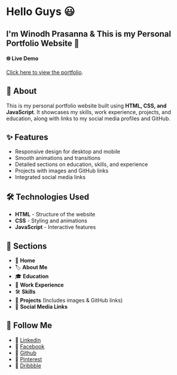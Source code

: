 # Hello Guys 😃

## I'm Winodh Prasanna & This is my Personal Portfolio Website 🚀
#### 🌐 Live Demo  
[Click here to view the portfolio](https://winodh-prasanna.github.io/My-Portfolio/).

## 📌 About  
This is my personal portfolio website built using **HTML, CSS, and JavaScript**. It showcases my skills, work experience, projects, and education, along with links to my social media profiles and GitHub.

## ✨ Features  
- Responsive design for desktop and mobile  
- Smooth animations and transitions  
- Detailed sections on education, skills, and experience  
- Projects with images and GitHub links  
- Integrated social media links  

## 🛠 Technologies Used  
- **HTML** - Structure of the website  
- **CSS** - Styling and animations  
- **JavaScript** - Interactive features  

## 📂 Sections 
- 🏡 **Home**
- 🏷 **About Me**  
- 🎓 **Education**
- 💼 **Work Experience** 
- 🛠 **Skills**   
- 🚀 **Projects** (Includes images & GitHub links)  
- 🔗 **Social Media Links**  

## 🔗 Follow Me
- 🫳 [Linkedin](https://www.linkedin.com/in/winodh-prasanna)
- 🫳 [Facebook]()
- 🫳 [Github](https://github.com/WINODH-PRASANNA)
- 🫳 [Pinterest](https://www.pinterest.com/winodhprasannablog/_boards/)
- 🫳 [Dribbble](https://dribbble.com/WINODH-PRASANNA)
